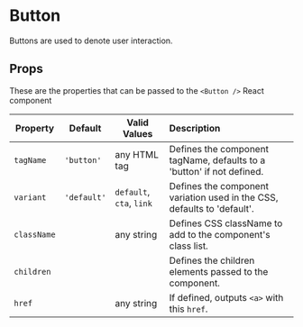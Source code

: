 # Button

Buttons are used to denote user interaction.

## Props

These are the properties that can be passed to the `<Button />` React component

Property | Default | Valid Values | Description
--- | --- | --- |:---
`tagName` |  `'button'` | any HTML tag | Defines the component tagName, defaults to a 'button' if not defined. 
`variant` | `'default'` | `default`, `cta`, `link` | Defines the component variation used in the CSS, defaults to 'default'. 
`className` | &nbsp; | any string | Defines CSS className to add to the component's class list.
`children` | &nbsp; |  &nbsp; | Defines the children elements passed to the component. 
`href`| &nbsp; | any string  | If defined, outputs `<a>` with this `href`. 

